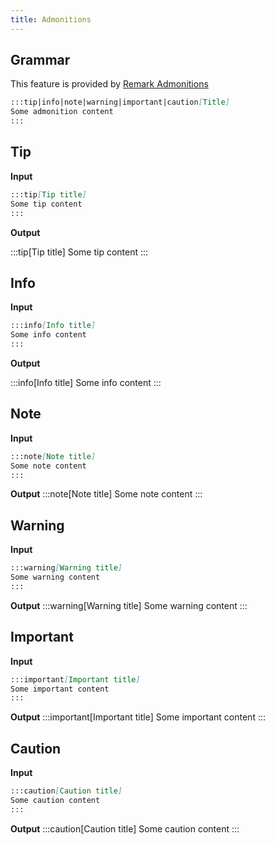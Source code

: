 ```yaml
---
title: Admonitions
---
```


## Grammar

This feature is provided by [Remark Admonitions](https://github.com/elviswolcott/remark-admonitions)

```md
:::tip|info|note|warning|important|caution[Title]
Some admonition content
:::
```

## Tip

**Input** 

```md
:::tip[Tip title]
Some tip content
:::
```

**Output**

:::tip[Tip title]
Some tip content
:::

## Info

**Input**

```md
:::info[Info title]
Some info content
:::
```

**Output**

:::info[Info title]
Some info content
:::

## Note

**Input**
```md
:::note[Note title]
Some note content
:::
```

**Output**
:::note[Note title]
Some note content
:::

## Warning
**Input**
```md
:::warning[Warning title]
Some warning content
:::
```
**Output**
:::warning[Warning title]
Some warning content
:::
## Important
**Input**
```md
:::important[Important title]
Some important content
:::
```
**Output**
:::important[Important title]
Some important content
:::
## Caution
**Input**
```md
:::caution[Caution title]
Some caution content
:::
```
**Output**
:::caution[Caution title]
Some caution content
:::

